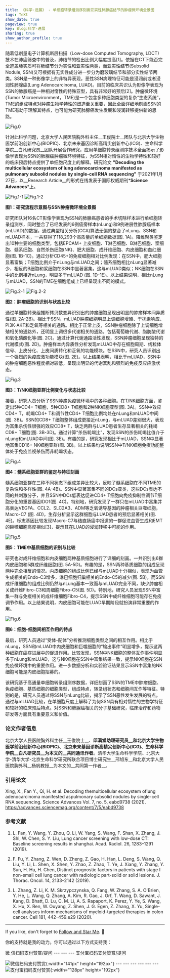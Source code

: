 ```yaml
---
title: 《科学·进展》 - 单细胞转录组测序刻画亚实性肺腺癌结节的肿瘤微环境全景图
tags: TeXt
show_date: true
pageview: true
key: Blog:科学-进展
sharing: true
show_author_profile: true
---
```


随着低剂量电子计算机断层扫描（Low-dose Computed Tomography, LDCT) 技术在肺癌筛查中的普及，肺结节的检出比例大幅度提高[1]。依据在CT下能否完全遮盖肺实质可将肺结节分为实性和亚实性两类，而亚实性结节(Subsolid Nodule, SSN)又可根据有无实性成分进一步分为磨玻璃结节和部分实性结节两类。SSN是一种影像学上的非特异表现，恶性SSN病理特征可能是浸润前或者浸润性肺腺癌(Lung Adenocarcinoma, LUAD)。目前的临床共识认为影像学表现为SSN的肺腺癌是一种相对惰性的特殊亚型，具有非常好的预后[2]。肿瘤微环境(Tumor Microenvironment，TME)是一个包含多种细胞类型的复杂“生态系统”，TME的组成特点对肿瘤生物学特性的塑造至关重要，因此全面详细地刻画SSN的TME有助于理解其特点，也可能为研究肺腺癌发生发展和浸润转移提供新的思路。

![Fig.0](https://raw.githubusercontent.com/SeadonXing/SeadonXing.github.io/master/docs/assets/images/BlogPictures/SciAdv/Fig0.png)

针对此科学问题，北京大学人民医院胸外科主任__王俊院士__团队与北京大学生物医学前沿创新中心(BIOPIC)、北京未来基因诊断高精尖创新中心(ICG)、生命科学学院__白凡研究员__团队开展合作研究，应用单细胞转录组测序技术全面揭示了影像学表现为SSN的肺腺癌肿瘤微环境特征，为SSN相对惰性的生物学特性和较好的临床预后特点提供了单细胞尺度上的解释。研究论文 __"Decoding the multicellular ecosystem of lung adenocarcinoma manifested as pulmonary subsolid nodules by single-cell RNA sequencing"__ 于2021年1月27日，以__Research Article__的形式在线发表于国际权威期刊*__Science Advances__*上。

![Fig.1-1](https://raw.githubusercontent.com/SeadonXing/SeadonXing.github.io/master/docs/assets/images/BlogPictures/SciAdv/Fig1-1.png)
![Fig.1-2](https://raw.githubusercontent.com/SeadonXing/SeadonXing.github.io/master/docs/assets/images/BlogPictures/SciAdv/Fig1-2.png)

__图1：研究流程示意图与SSN肿瘤微环境全景图__

研究团队对16名CT影像学表现为SSN的肺腺癌患者的手术切除样本进行单细胞转录组测序，同时整合了已经发表的6例癌旁样本(nLung)和9例进展性肺腺癌样本(mLUAD)的数据，通过典型相关分析(CCA)算法无偏的整合了nLung、SSN和mLUAD样本，一共获得了118,293个高质量的单细胞数据(图. 1A)。降维聚类鉴定出10种主要的细胞类型，包括EPCAM+ 上皮细胞、T淋巴细胞、B淋巴细胞、浆细胞、髓系细胞、自然杀伤细胞(NK)、肥大细胞、成纤维细胞、内皮细胞和血红细胞(图. 1B-1C)。通过分析CD45+的免疫细胞相对比例发现：在SSN中，肥大细胞显著富集；T细胞比例介于nLung与mLUAD之间；髓系细胞相比nLung显著减少，相反的B细胞和浆细胞在SSN中显著富集，这与mLUAD类似；NK细胞在SSN中的比例接近nLung，明显多于mLUAD (图. 1D-1E)。以上结果说明，相比nLung与mLUAD，SSN的TME在细胞组成上已经呈现出不同的模式。

![Fig.2-1](https://raw.githubusercontent.com/SeadonXing/SeadonXing.github.io/master/docs/assets/images/BlogPictures/SciAdv/Fig2-1.png)
![Fig.2-2](https://raw.githubusercontent.com/SeadonXing/SeadonXing.github.io/master/docs/assets/images/BlogPictures/SciAdv/Fig2-2.png)

__图2：肿瘤细胞的识别与状态比较__

通过单细胞转录组推断拷贝数变异识别出的肿瘤细胞呈现出明显的肿瘤样本间异质性(图. 2A-2B)。相比于SSN，mLUAD肿瘤细胞明显上调细胞增殖、干扰素响应、PI3K-AKT和乏氧等相关的通路。相比于正常上皮，SSN肿瘤细胞除了上调细胞增殖相关的通路外，还明显上调很多代谢相关的通路，包括葡萄糖代谢、脂肪酸代谢和氧化磷酸化等(图. 2C)。通过计算代谢通路活性发现，SSN肿瘤细胞呈现独特的代谢模式(图. 2D)。肿瘤样本内异质性分析发现mLUAD中存在细胞周期、线粒体信号、上皮分化、上皮间质转化和乏氧的功能模块。在SSN中，研究人员识别出一个强烈的免疫应激功能模块(图. 2E)。以上结果表明，相比于mLUAD，SSN中的肿瘤细胞恶性程度相对较低，呈现出明显的代谢紊乱和强烈的免疫反应应激状态。

![Fig.3](https://raw.githubusercontent.com/SeadonXing/SeadonXing.github.io/master/docs/assets/images/BlogPictures/SciAdv/Fig3.png)

__图3：T/NK细胞亚群比例变化与状态比较__


接着，研究人员分析了SSN肿瘤免疫微环境中的各种细胞。在T/NK细胞方面，鉴定出5种CD4+ T细胞，5种CD8+ T细胞和2种NK细胞亚型(图. 3A)。SSN中效应CD4+ T，耗竭CD4+ T和调节性CD4+ T细胞比例均处在nLung和mLUAD中间(图. 3B)。SSN的CD8+ T细胞整体组成更接近nLung，与mLUAD差别很大，表现为富集杀伤性很强的效应CD8+ T，缺乏两群与LUAD患者生存显著相关的耗竭CD8+ T细胞(图. 3B-3D)。通过计算“杀伤耗竭比”，发现SSN的杀伤耗竭比值介于nLung和mLUAD中间(图. 3E)。有趣的是，研究发现相比于mLUAD，SSN中显著地富集CD16+ NK细胞亚群(图. 3B)。以上结果均说明SSN中T/NK细胞免疫功能整体处于免疫监视杀伤而非耗竭状态。

![Fig.4](https://raw.githubusercontent.com/SeadonXing/SeadonXing.github.io/master/docs/assets/images/BlogPictures/SciAdv/Fig4.png)

__图4：髓系细胞亚群的鉴定与特征刻画__

髓系细胞亚群在三种不同状态下组成差异比较大，反映了髓系细胞在不同TME的复杂性和多样性(图. 4A-4B)。SSN中显著富集不同的DCs亚类，这些DCs表达不同的共刺激分子，并且SSN中DCs低表达促进CD4+ T细胞向免疫抑制性调节T细胞分化的重要基因IDO1(图. 4C)。特别地，研究发现了一群只在mLUAD中富集并高表达VEGFA、CCL2、SLC2A3、ADM等乏氧诱导基因的肿瘤相关巨噬细胞，Macro-C7 (图. 4D)，生存分析显示这群细胞与LUAD患者的预后显著相关(图. 4E)。标志基因比较发现Macro-C7与结直肠癌中报道的一群促进血管生成和EMT的巨噬细胞高度相似[3]，提示其在LUAD的浸润转移中可能的作用。

![Fig.5](https://raw.githubusercontent.com/SeadonXing/SeadonXing.github.io/master/docs/assets/images/BlogPictures/SciAdv/Fig5.png)

__图5：TME中基质细胞的识别与比较__

研究也对成纤维细胞和内皮细胞两种基质细胞进行了详细的刻画。一共识别出6群内皮细胞和5群成纤维细胞(图. 5A-5D)。有趣的是，SSN两种基质细胞的组成呈现两种完全相反的情况。内皮细胞的组成比例已经与mLUAD十分相似，表现为血管生成相关的Endo-C3增多，淋巴细胞归巢相关的Endo-C5的减少(图. 5B)。而SSN成纤维细胞的组成比例仍然与nLung基本一致而与mLUAD完全不同，缺少肿瘤相关成纤维Fibro-C3和周细胞Fibro-C5(图. 5D)。特别地，研究人员发现SSN中富集一群与免疫相关的成纤维细胞Fibro-C4，提示SSN中成纤维细胞可能存在免疫调节作用。以上结果说明，内皮细胞可能在LUAD早期阶段就扮演非常重要的作用。

![Fig.6](https://raw.githubusercontent.com/SeadonXing/SeadonXing.github.io/master/docs/assets/images/BlogPictures/SciAdv/Fig6.png)

__图6：细胞-细胞间相互作用的特点__

最后，研究人员通过“受体-配体”分析推测细胞类型之间的相互作用。相比于nLung，SSN和mLUAD中内皮细胞和巨噬细胞的“输出事件”明显增多，提示这两种细胞在癌症进展中的促进作用。比较发现，SSN中NK细胞的整体互作事件明显多于nLung和mLUAD，这与NK细胞在SSN中富集结果一致，提示NK细胞在SSN免疫微环境中的重要作用。进一步数据分析和实验验证结果显示SSN中富集的NK细胞可能是内皮细胞招募的。

该研究基于高通量单细胞转录组测序数据，详细刻画了SSN的TME中肿瘤细胞、免疫细胞、基质细胞的细胞类型，组成特点，转录组状态和细胞间互作等特征。特别的是，研究人员通过将SSN与nLung比较，揭示了SSN恶性发生发展的特点。通过与mLUAD比较，在单细胞尺度上解释了为何SSN具有相对惰性的生物学特征和较好的临床预后特点。对SSN和肺腺癌相关的分子基础研究，临床治疗和药物研发等方面具有重要意义和价值。

### __论文作者信息__

北京大学人民医院胸外科主任__王俊院士__、__邱满堂助理研究员__和北京大学生物医学前沿创新中心(BIOPIC)、北京未来基因诊断高精尖创新中心(ICG)、生命科学学院__白凡研究员__为本文的__共同通讯作者__。清华大学生命科学学院、北京大学-清华大学-北京生命科学研究所联合项目博士研究生__邢旭东__和北京大学人民医院胸外科__杨帆教授__为本文的__共同第一作者__。

### __引用论文__

Xing, X., Fan Y., Qi, H. et al. Decoding themulticellular ecosystem oflung adenocarcinoma manifested aspulmonary subsolid nodules by single-cell RNA sequencing. Science Advances Vol. 7, no. 5, eabd9738 (2021). <https://advances.sciencemag.org/content/7/5/eabd9738>

### __参考文献__

1. L. Fan, Y. Wang, Y. Zhou, Q. Li, W. Yang, S. Wang, F. Shan, X. Zhang, J. Shi, W. Chen, S. Y. Liu, Lung cancer screening with low-dose CT: Baseline screening results in shanghai. Acad. Radiol. 26, 1283–1291 (2019).

2. F. Fu, Y. Zhang, Z. Wen, D. Zheng, Z. Gao, H. Han, L. Deng, S. Wang, Q. Liu, Y. Li, L. Shen, X. Shen, Y. Zhao, Z. Zhao, T. Ye, J. Xiang, Y. Zhang, Y. Sun, H. Hu, H. Chen, Distinct prognostic factors in patients with stage I non-small cell lung cancer with radiologic part-solid or solid lesions. J. Thorac. Oncol. 14, 2133–2142 (2019).

3. L. Zhang, Z. Li, K. M. Skrzypczynska, Q. Fang, W. Zhang, S. A. O'Brien, Y. He, L. Wang, Q. Zhang, A. Kim, R. Gao, J. Orf, T. Wang, D. Sawant, J. Kang, D. Bhatt, D. Lu, C. M. Li, A. S. Rapaport, K. Perez, Y. Ye, S. Wang, X. Hu, X. Ren, W. Ouyang, Z. Shen, J. G. Egen, Z. Zhang, X. Yu, Single-cell analyses inform mechanisms of myeloid-targeted therapies in colon cancer. Cell 181, 442–459.e29 (2020).

<!--more-->

---

If you like, don't forget to [Follow and Star Me](https://github.com/SeadonXing?tab=stars). :star2:

你的支持就是我的动力。你可以通过以下方式支持我：

[微  信扫码支付赞赏/提问](https://cloud.tsinghua.edu.cn/f/c194e6fe98a64ad3aff5/) --- --- --- [支付宝扫码支付赞赏/提问](https://cloud.tsinghua.edu.cn/f/ba13a434e9b8451e9685/)

![微信扫码支付赞赏](https://raw.githubusercontent.com/SeadonXing/SeadonXing.github.io/master/docs/assets/images/Wechat.jpg "Image@141x192"){:width="141px" height="192px"} --- --- --- --- --- --- ![支付宝扫码支付赞赏](https://raw.githubusercontent.com/SeadonXing/SeadonXing.github.io/master/docs/assets/images/Alipay.jpg "Image@128x192"){:width="128px" height="192px"}
